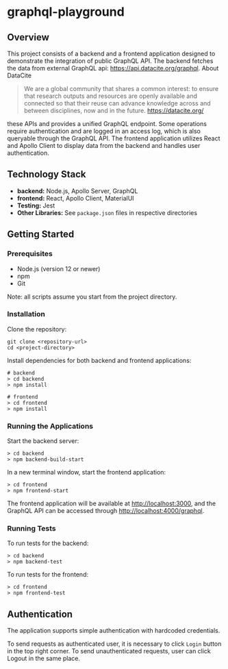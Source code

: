# graphql-playground

## Overview

This project consists of a backend and a frontend application designed to demonstrate the integration of public GraphQL API. The backend fetches the data from external GraphQL api: https://api.datacite.org/graphql. About DataCite 
> We are a global community that shares a common interest: to ensure that research outputs and resources are openly available and connected so that their reuse can advance knowledge across and between disciplines, now and in the future.
> https://datacite.org/

these APIs and provides a unified GraphQL endpoint. Some operations require authentication and are logged in an access log, which is also queryable through the GraphQL API. The frontend application utilizes React and Apollo Client to display data from the backend and handles user authentication.

## Technology Stack

- **backend:** Node.js, Apollo Server, GraphQL
- **frontend:** React, Apollo Client, MaterialUI
- **Testing:** Jest
- **Other Libraries:** See `package.json` files in respective directories

## Getting Started

### Prerequisites

- Node.js (version 12 or newer)
- npm
- Git

Note: all scripts assume you start from the project directory.
### Installation

Clone the repository:

```
git clone <repository-url>
cd <project-directory>
```

Install dependencies for both backend and frontend applications:

```
# backend 
> cd backend 
> npm install  
```

```
# frontend 
> cd frontend 
> npm install
```


### Running the Applications

Start the backend server:

```
> cd backend 
> npm backend-build-start
```

In a new terminal window, start the frontend application:

```
> cd frontend  
> npm frontend-start
```

The frontend application will be available at [http://localhost:3000](http://localhost:3000/), and the GraphQL API can be accessed through [http://localhost:4000/graphql](http://localhost:4000/graphql).

### Running Tests

To run tests for the backend:

```
> cd backend 
> npm backend-test
```

To run tests for the frontend:

```
> cd frontend  
> npm frontend-test
```

## Authentication

The application supports simple authentication with hardcoded credentials. 

To send requests as authenticated user, it is necessary to click `Login` button in the top right corner. To send unauthenticated requests, user can click Logout in the same place.

